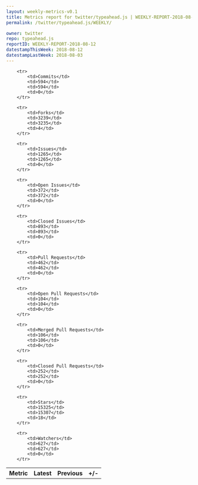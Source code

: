 ```yaml
---
layout: weekly-metrics-v0.1
title: Metrics report for twitter/typeahead.js | WEEKLY-REPORT-2018-08-12
permalink: /twitter/typeahead.js/WEEKLY/

owner: twitter
repo: typeahead.js
reportID: WEEKLY-REPORT-2018-08-12
datestampThisWeek: 2018-08-12
datestampLastWeek: 2018-08-03
---
```




<table style="width: 100%;">
    <tr>
        <th>Metric</th>
        <th>Latest</th>
        <th>Previous</th>
        <th>+/-</th>
    </tr>

        <tr>
            <td>Commits</td>
            <td>594</td>
            <td>594</td>
            <td>0</td>
        </tr>
        
        <tr>
            <td>Forks</td>
            <td>3239</td>
            <td>3235</td>
            <td>4</td>
        </tr>
        
        <tr>
            <td>Issues</td>
            <td>1265</td>
            <td>1265</td>
            <td>0</td>
        </tr>
        
        <tr>
            <td>Open Issues</td>
            <td>372</td>
            <td>372</td>
            <td>0</td>
        </tr>
        
        <tr>
            <td>Closed Issues</td>
            <td>893</td>
            <td>893</td>
            <td>0</td>
        </tr>
        
        <tr>
            <td>Pull Requests</td>
            <td>462</td>
            <td>462</td>
            <td>0</td>
        </tr>
        
        <tr>
            <td>Open Pull Requests</td>
            <td>104</td>
            <td>104</td>
            <td>0</td>
        </tr>
        
        <tr>
            <td>Merged Pull Requests</td>
            <td>106</td>
            <td>106</td>
            <td>0</td>
        </tr>
        
        <tr>
            <td>Closed Pull Requests</td>
            <td>252</td>
            <td>252</td>
            <td>0</td>
        </tr>
        
        <tr>
            <td>Stars</td>
            <td>15325</td>
            <td>15307</td>
            <td>18</td>
        </tr>
        
        <tr>
            <td>Watchers</td>
            <td>627</td>
            <td>627</td>
            <td>0</td>
        </tr>
        
</table>
